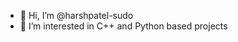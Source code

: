 - 👋 Hi, I’m @harshpatel-sudo
- 👀 I’m interested in C++ and Python based projects

<!---
harshpatel-sudo/harshpatel-sudo is a ✨ special ✨ repository because its `README.md` (this file) appears on your GitHub profile.
You can click the Preview link to take a look at your changes.
--->
